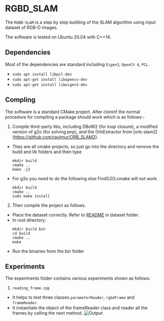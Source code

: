 # RGBD_SLAM

The `RGBD-SLAM` is a step by step building of the SLAM algorithm using input dataset of RGB-D images.

The software is tested on Ubuntu 20.04 with C++14.

## Dependencies
Most of the dependencies are standard including `Eigen3`, `OpenCV 4`, `PCL`.
* `sudo apt install libpcl-dev`
* `sudo apt-get install libopencv-dev` 
* `sudo apt-get install libeigen3-dev`

## Compling
The software is a standard CMake project. After cloninf the normal procedure for compiling a package should work which is as follows:-
1. Compile third-party libs, including DBoW2 (for loop closure), a modified version of g2o (for solving pnp), and the OrbExtractor from [orb-slam2] (https://github.com/raulmur/ORB_SLAM2).
  * They are all cmake projects, so just go into the directory and remove the build and lib folders and then type
    ```
    mkdir build
    cmake ..
    make -j2
    ```
  * For g2o you need to do the following else FindG2O.cmake will not work.
    ```
    mkdir build
    cmake ..
    sudo make install
    ```
  2. Then compile the project as follows.
  
  * Place the dataset correctly. Refer to [README](https://github.com/Rajat-Arora/RGBD-SLAM/tree/main/cpp_style/dataset) in dataset folder.
  * In root directory:
    ```
    mkdir build bin
    cd build
    cmake ..
    make
      ```
   *  Run the binaries from the bin folder
  
## Experiments
The experiments folder contains various experiments shown as follows:
1. `reading_frame.cpp` 
  * It helps to test three classes `parameterReader`, `rgbdFrame` and `frameReader`.
  * It instantiate the object of the frameReader class and reader all the frames by calling the next method.
   ![Output](https://user-images.githubusercontent.com/97186785/170851842-fb3cf952-6902-4a4a-ac03-f533f50670b7.gif)

   



